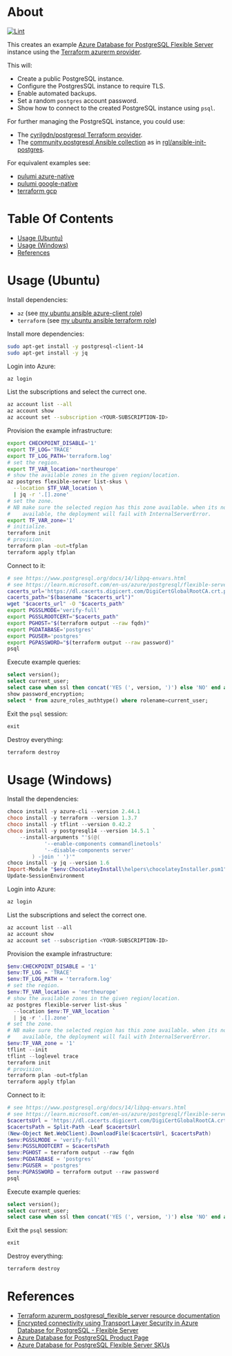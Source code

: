 # About

[![Lint](https://github.com/rgl/terraform-azure-postgres/actions/workflows/lint.yml/badge.svg)](https://github.com/rgl/terraform-azure-postgres/actions/workflows/lint.yml)

This creates an example [Azure Database for PostgreSQL Flexible Server](https://azure.microsoft.com/en-us/services/postgresql/) instance using the [Terraform azurerm provider](https://registry.terraform.io/providers/hashicorp/azurerm).

This will:

* Create a public PostgreSQL instance.
* Configure the PostgresSQL instance to require TLS.
* Enable automated backups.
* Set a random `postgres` account password.
* Show how to connect to the created PostgreSQL instance using `psql`.

For further managing the PostgreSQL instance, you could use:

* The [cyrilgdn/postgresql Terraform provider](https://registry.terraform.io/providers/cyrilgdn/postgresql).
* The [community.postgresql Ansible collection](https://galaxy.ansible.com/community/postgresql) as in [rgl/ansible-init-postgres](https://github.com/rgl/ansible-init-postgres).

For equivalent examples see:

* [pulumi azure-native](https://github.com/rgl/pulumi-typescript-azure-native-postgres)
* [pulumi google-native](https://github.com/rgl/pulumi-typescript-google-postgres)
* [terraform gcp](https://github.com/rgl/terraform-gcp-cloud-sql-postgres)

# Table Of Contents

* [Usage (Ubuntu)](#usage-ubuntu)
* [Usage (Windows)](#usage-windows)
* [References](#references)

# Usage (Ubuntu)

Install dependencies:

* `az` (see [my ubuntu ansible azure-client role](https://github.com/rgl/my-ubuntu-ansible-playbooks/tree/main/roles/azure-client))
* `terraform` (see [my ubuntu ansible terraform role](https://github.com/rgl/my-ubuntu-ansible-playbooks/tree/main/roles/terraform))

Install more dependencies:

```bash
sudo apt-get install -y postgresql-client-14
sudo apt-get install -y jq
```

Login into Azure:

```bash
az login
```

List the subscriptions and select the currect one.

```bash
az account list --all
az account show
az account set --subscription <YOUR-SUBSCRIPTION-ID>
```

Provision the example infrastructure:

```bash
export CHECKPOINT_DISABLE='1'
export TF_LOG='TRACE'
export TF_LOG_PATH='terraform.log'
# set the region.
export TF_VAR_location='northeurope'
# show the available zones in the given region/location.
az postgres flexible-server list-skus \
  --location $TF_VAR_location \
  | jq -r '.[].zone'
# set the zone.
# NB make sure the selected region has this zone available. when its not
#    available, the deployment will fail with InternalServerError.
export TF_VAR_zone='1'
# initialize.
terraform init
# provision.
terraform plan -out=tfplan
terraform apply tfplan
```

Connect to it:

```bash
# see https://www.postgresql.org/docs/14/libpq-envars.html
# see https://learn.microsoft.com/en-us/azure/postgresql/flexible-server/how-to-connect-tls-ssl
cacerts_url='https://dl.cacerts.digicert.com/DigiCertGlobalRootCA.crt.pem'
cacerts_path="$(basename "$cacerts_url")"
wget "$cacerts_url" -O "$cacerts_path"
export PGSSLMODE='verify-full'
export PGSSLROOTCERT="$cacerts_path"
export PGHOST="$(terraform output --raw fqdn)"
export PGDATABASE='postgres'
export PGUSER='postgres'
export PGPASSWORD="$(terraform output --raw password)"
psql
```

Execute example queries:

```sql
select version();
select current_user;
select case when ssl then concat('YES (', version, ')') else 'NO' end as ssl from pg_stat_ssl where pid=pg_backend_pid();
show password_encryption;
select * from azure_roles_authtype() where rolename=current_user;
```

Exit the `psql` session:

```sql
exit
```

Destroy everything:

```bash
terraform destroy
```

# Usage (Windows)

Install the dependencies:

```powershell
choco install -y azure-cli --version 2.44.1
choco install -y terraform --version 1.3.7
choco install -y tflint --version 0.42.2
choco install -y postgresql14 --version 14.5.1 `
    --install-arguments "'$(@(
            '--enable-components commandlinetools'
            '--disable-components server'
        ) -join ' ')'"
choco install -y jq --version 1.6
Import-Module "$env:ChocolateyInstall\helpers\chocolateyInstaller.psm1"
Update-SessionEnvironment
```

Login into Azure:

```powershell
az login
```

List the subscriptions and select the correct one.

```powershell
az account list --all
az account show
az account set --subscription <YOUR-SUBSCRIPTION-ID>
```

Provision the example infrastructure:

```powershell
$env:CHECKPOINT_DISABLE = '1'
$env:TF_LOG = 'TRACE'
$env:TF_LOG_PATH = 'terraform.log'
# set the region.
$env:TF_VAR_location = 'northeurope'
# show the available zones in the given region/location.
az postgres flexible-server list-skus `
  --location $env:TF_VAR_location `
  | jq -r '.[].zone'
# set the zone.
# NB make sure the selected region has this zone available. when its not
#    available, the deployment will fail with InternalServerError.
$env:TF_VAR_zone = '1'
tflint --init
tflint --loglevel trace
terraform init
# provision.
terraform plan -out=tfplan
terraform apply tfplan
```

Connect to it:

```powershell
# see https://www.postgresql.org/docs/14/libpq-envars.html
# see https://learn.microsoft.com/en-us/azure/postgresql/flexible-server/how-to-connect-tls-ssl
$cacertsUrl = 'https://dl.cacerts.digicert.com/DigiCertGlobalRootCA.crt.pem'
$cacertsPath = Split-Path -Leaf $cacertsUrl
(New-Object Net.WebClient).DownloadFile($cacertsUrl, $cacertsPath)
$env:PGSSLMODE = 'verify-full'
$env:PGSSLROOTCERT = $cacertsPath
$env:PGHOST = terraform output --raw fqdn
$env:PGDATABASE = 'postgres'
$env:PGUSER = 'postgres'
$env:PGPASSWORD = terraform output --raw password
psql
```

Execute example queries:

```sql
select version();
select current_user;
select case when ssl then concat('YES (', version, ')') else 'NO' end as ssl from pg_stat_ssl where pid=pg_backend_pid();
```

Exit the `psql` session:

```sql
exit
```

Destroy everything:

```powershell
terraform destroy
```

# References

* [Terraform azurerm_postgresql_flexible_server resource documentation](https://registry.terraform.io/providers/hashicorp/azurerm/latest/docs/resources/postgresql_flexible_server)
* [Encrypted connectivity using Transport Layer Security in Azure Database for PostgreSQL - Flexible Server](https://learn.microsoft.com/en-us/azure/postgresql/flexible-server/how-to-connect-tls-ssl)
* [Azure Database for PostgreSQL Product Page](https://azure.microsoft.com/en-us/services/postgresql/)
* [Azure Database for PostgreSQL Flexible Server SKUs](https://learn.microsoft.com/en-us/azure/templates/microsoft.dbforpostgresql/2022-12-01/flexibleservers#sku)
